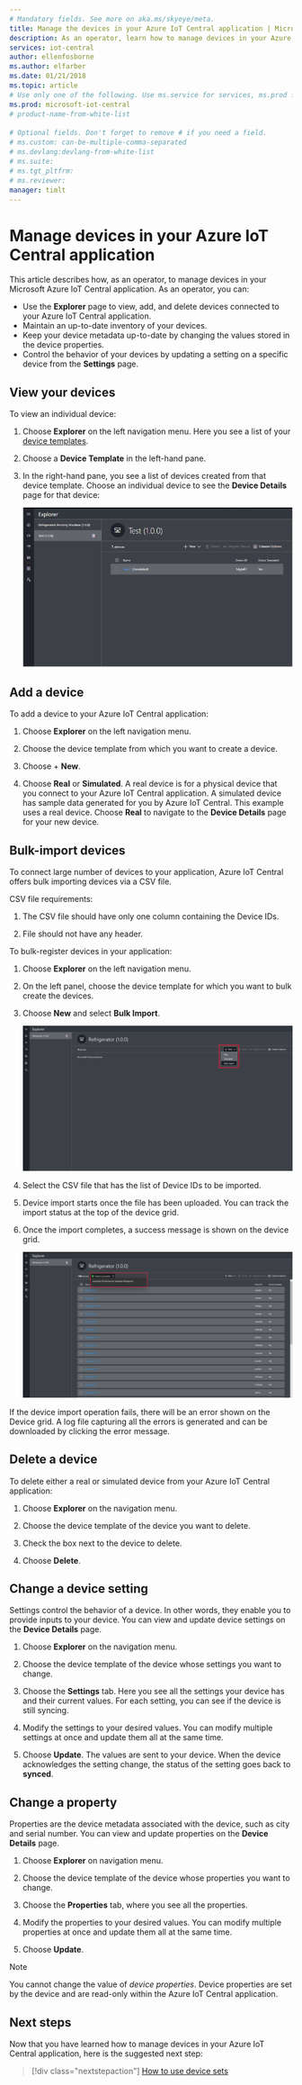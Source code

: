 ```yaml
---
# Mandatory fields. See more on aka.ms/skyeye/meta.
title: Manage the devices in your Azure IoT Central application | Microsoft Docs
description: As an operator, learn how to manage devices in your Azure IoT Central application.
services: iot-central
author: ellenfosborne
ms.author: elfarber
ms.date: 01/21/2018
ms.topic: article
# Use only one of the following. Use ms.service for services, ms.prod for on-prem. Remove the # before the relevant field.
ms.prod: microsoft-iot-central
# product-name-from-white-list

# Optional fields. Don't forget to remove # if you need a field.
# ms.custom: can-be-multiple-comma-separated
# ms.devlang:devlang-from-white-list
# ms.suite: 
# ms.tgt_pltfrm:
# ms.reviewer:
manager: timlt
---
```


# Manage devices in your Azure IoT Central application

This article describes how, as an operator, to manage devices in your Microsoft Azure IoT Central application. As an operator, you can:

- Use the **Explorer** page to view, add, and delete devices connected to your Azure IoT Central application.
- Maintain an up-to-date inventory of your devices.
- Keep your device metadata up-to-date by changing the values stored in the device properties.
- Control the behavior of your devices by updating a setting on a specific device from the **Settings** page.

## View your devices

To view an individual device:

1. Choose **Explorer** on the left navigation menu. Here you see a list of your [device templates](howto-set-up-template.md).

1. Choose a **Device Template** in the left-hand pane.

1. In the right-hand pane, you see a list of devices created from that device template. Choose an individual device to see the **Device Details** page for that device:

    [![Device Details Page](./media/howto-manage-devices/image1.png)](./media/howto-manage-devices/image1.png#lightbox)

## Add a device

To add a device to your Azure IoT Central application:

1. Choose **Explorer** on the left navigation menu.

1. Choose the device template from which you want to create a device.

1. Choose + **New**.

1. Choose **Real** or **Simulated**. A real device is for a physical device that you connect to your Azure IoT Central application. A simulated device has sample data generated for you by Azure IoT Central. This example uses a real device. Choose **Real** to navigate to the **Device Details** page for your new device.


## Bulk-import devices

To connect large number of devices to your application, Azure IoT Central offers bulk importing devices via a CSV file. 

CSV file requirements:
1. The CSV file should have only one column containing the Device IDs.

1. File should not have any header.


To bulk-register devices in your application:

1. Choose **Explorer** on the left navigation menu.

1. On the left panel, choose the device template for which you want to bulk create the devices.

1. Choose **New** and select **Bulk Import**.

    [![Bulk Import Action](./media/howto-manage-devices/BulkImport1.png)](./media/howto-manage-devices/BulkImport1.png#lightbox)

1. Select the CSV file that has the list of Device IDs to be imported.

1. Device import starts once the file has been uploaded. You can track the import status at the top of the device grid.

1. Once the import completes, a success message is shown on the device grid.

    [![Bulk Import Success](./media/howto-manage-devices/BulkImport3.png)](./media/howto-manage-devices/BulkImport3.png#lightbox)

If the device import operation fails, there will be an error shown on the Device grid. A log file capturing all the errors is generated and can be downloaded by clicking the error message.



## Delete a device

To delete either a real or simulated device from your Azure IoT Central application:

1. Choose **Explorer** on the navigation menu.

1. Choose the device template of the device you want to delete.

1. Check the box next to the device to delete.

1. Choose **Delete**.

## Change a device setting

Settings control the behavior of a device. In other words, they enable you to provide inputs to your device. You can view and update device settings on the **Device Details** page.

1. Choose **Explorer** on the navigation menu.

1. Choose the device template of the device whose settings you want to change.

1. Choose the **Settings** tab. Here you see all the settings your device has and their current values. For each setting, you can see if the device is still syncing.

1. Modify the settings to your desired values. You can modify multiple settings at once and update them all at the same time.

1. Choose **Update**. The values are sent to your device. When the device acknowledges the setting change, the status of the setting goes back to **synced**.

## Change a property

Properties are the device metadata associated with the device, such as city and serial number. You can view and update properties on the **Device Details** page.

1. Choose **Explorer** on navigation menu.

1. Choose the device template of the device whose properties you want to change.

1. Choose the **Properties** tab, where you see all the properties.

1. Modify the properties to your desired values. You can modify multiple properties at once and update them all at the same time.

1. Choose **Update**.

> [!NOTE]
> You cannot change the value of _device properties_. Device properties are set by the device and are read-only within the Azure IoT Central application.

## Next steps

Now that you have learned how to manage devices in your Azure IoT Central application, here is the suggested next step:

> [!div class="nextstepaction"]
> [How to use device sets](howto-use-device-sets.md)

<!-- Next how-tos in the sequence -->
